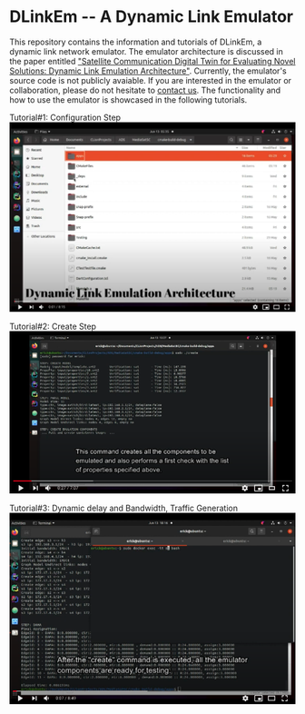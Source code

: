 # DLinkEm -- A Dynamic Link Emulator

This repository contains the information and tutorials of DLinkEm, a dynamic link network emulator. The emulator architecture is discussed in the paper entitled ["Satellite Communication Digital Twin for Evaluating Novel Solutions: Dynamic Link Emulation Architecture"](http://arxiv.org/abs/2107.07217). Currently, the emulator's source code is not publicly avaiable. If you are interested in the emulator or collaboration, please do not hesitate to [contact us](mailto:erick.petersen@airbus.com,jorge.lopez-c@airbus.com,claude.poletti@airbus.com?subject=Regarding%20DLinkEm). The functionality and how to use the emulator is showcased in the following tutorials.

Tutorial#1: Configuration Step
[![Tutorial#1: Configuration](https://github.com/ptrsen/DLinkEm/blob/main/img1.png)](https://youtu.be/sHKCxnhETXg)


Tutorial#2: Create Step
[![Tutorial#2: Configuration](https://github.com/ptrsen/DLinkEm/blob/main/img22.png)](https://youtu.be/V4bWo4GWBKo)


Tutorial#3: Dynamic delay and Bandwidth, Traffic Generation
[![Tutorial#3: Configuration](https://github.com/ptrsen/DLinkEm/blob/main/img3.png)](https://youtu.be/KRrvyj9K6Tc)

